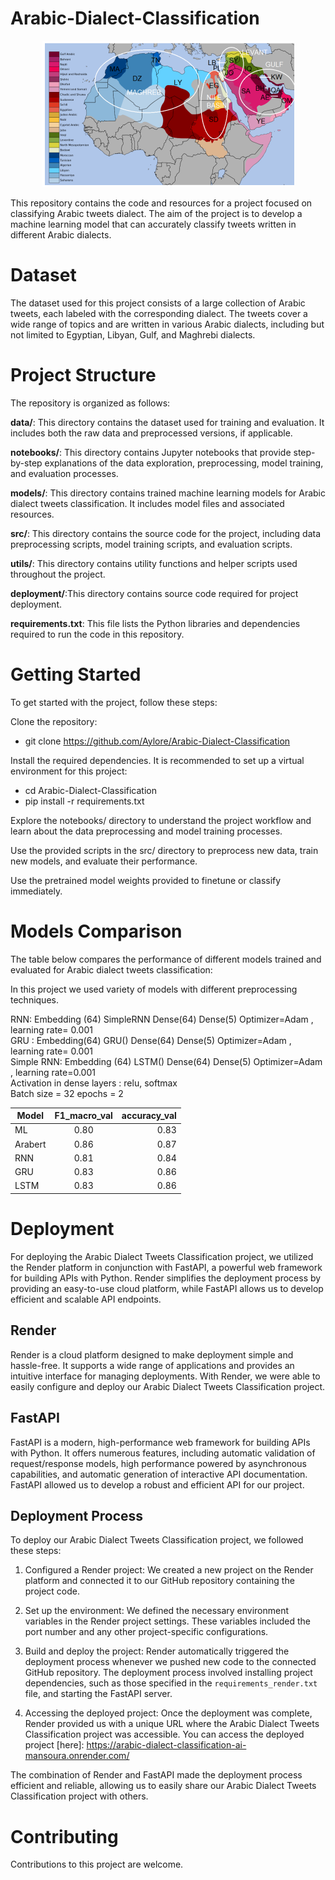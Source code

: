 # Arabic-Dialect-Classification

<div align="center">
  <img src="./assets/map.png" alt="Image">
</div>



This repository contains the code and resources for a project focused on classifying Arabic  tweets dialect. The aim of the project is to develop a machine learning model that can accurately classify tweets written in different Arabic dialects.


# Dataset
The dataset used for this project consists of a large collection of Arabic tweets, each labeled with the corresponding dialect. The tweets cover a wide range of topics and are written in various Arabic dialects, including but not limited to Egyptian, Libyan, Gulf, and Maghrebi dialects.

# Project Structure
The repository is organized as follows:

**data/**: This directory contains the dataset used for training and evaluation. It includes both the raw data and preprocessed versions, if applicable.

**notebooks/**: This directory contains Jupyter notebooks that provide step-by-step explanations of the data exploration, preprocessing, model training, and evaluation processes.

**models/**: This directory contains trained machine learning models for Arabic dialect tweets classification. It includes model files and associated resources.

**src/**: This directory contains the source code for the project, including data preprocessing scripts, model training scripts, and evaluation scripts.

**utils/**: This directory contains utility functions and helper scripts used throughout the project.

**deployment/**:This directory contains source code required for project deployment.

**requirements.txt**: This file lists the Python libraries and dependencies required to run the code in this repository.




# Getting Started
To get started with the project, follow these steps:

Clone the repository:

- git clone https://github.com/Aylore/Arabic-Dialect-Classification

Install the required dependencies. It is recommended to set up a virtual environment for this project:


- cd Arabic-Dialect-Classification
- pip install -r requirements.txt

Explore the notebooks/ directory to understand the project workflow and learn about the data preprocessing and model training processes.

Use the provided scripts in the src/ directory to preprocess new data, train new models, and evaluate their performance.

Use the pretrained model weights provided to finetune or classify immediately.



# Models Comparison
The table below compares the performance of different models trained and evaluated for Arabic dialect tweets classification:



In this project we used variety of models with different preprocessing techniques.

RNN: 
Embedding (64)
SimpleRNN
Dense(64)
Dense(5)
Optimizer=Adam , learning rate= 0.001
<br/>
GRU : 
Embedding(64)
GRU()
Dense(64)
Dense(5)
Optimizer=Adam , learning rate= 0.001
<br/>
Simple RNN: 
Embedding (64)
LSTM()
Dense(64)
Dense(5)
Optimizer=Adam , learning rate=0.001
<br/>
Activation in dense layers : relu, softmax 
<br/>
Batch size = 32
epochs = 2




| Model         | F1_macro_val  | accuracy_val  |
| ------------- |:-------------:| -----:        |
|      ML       | 0.80          |    0.83 	|
|    Arabert    | 0.86          |    0.87  	|
|      RNN      | 0.81          |    0.84	|
|      GRU      | 0.83          |    0.86 	|
|      LSTM     | 0.83          |    0.86 	|







# Deployment

For deploying the Arabic Dialect Tweets Classification project, we utilized the Render platform in conjunction with FastAPI, a powerful web framework for building APIs with Python. Render simplifies the deployment process by providing an easy-to-use cloud platform, while FastAPI allows us to develop efficient and scalable API endpoints.

## Render

Render is a cloud platform designed to make deployment simple and hassle-free. It supports a wide range of applications and provides an intuitive interface for managing deployments. With Render, we were able to easily configure and deploy our Arabic Dialect Tweets Classification project.

## FastAPI

FastAPI is a modern, high-performance web framework for building APIs with Python. It offers numerous features, including automatic validation of request/response models, high performance powered by asynchronous capabilities, and automatic generation of interactive API documentation. FastAPI allowed us to develop a robust and efficient API for our project.

## Deployment Process

To deploy our Arabic Dialect Tweets Classification project, we followed these steps:

1. Configured a Render project: We created a new project on the Render platform and connected it to our GitHub repository containing the project code.

2. Set up the environment: We defined the necessary environment variables in the Render project settings. These variables included the port number and any other project-specific configurations.

3. Build and deploy the project: Render automatically triggered the deployment process whenever we pushed new code to the connected GitHub repository. The deployment process involved installing project dependencies, such as those specified in the `requirements_render.txt` file, and starting the FastAPI server.

4. Accessing the deployed project: Once the deployment was complete, Render provided us with a unique URL where the Arabic Dialect Tweets Classification project was accessible. You can access the deployed project [here]: https://arabic-dialect-classification-ai-mansoura.onrender.com/ 

The combination of Render and FastAPI made the deployment process efficient and reliable, allowing us to easily share our Arabic Dialect Tweets Classification project with others.





# Contributing
Contributions to this project are welcome.


